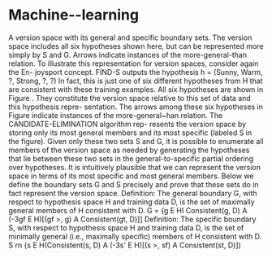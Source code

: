 # Machine--learning
A version space with its general and specific boundary sets. The version space includes all six hypotheses shown here, but can be represented more simply by S and G. Arrows indicate instances of the more-general-than relation. To illustrate this representation for version spaces, consider again the En- joysport concept. FIND-S outputs the hypothesis h = (Sunny, Warm, ?, Strong, ?, ?) In fact, this is just one of six different hypotheses from H that are consistent with these training examples. All six hypotheses are shown in Figure . They constitute the version space relative to this set of data and this hypothesis repre- sentation. The arrows among these six hypotheses in Figure indicate instances of the more-general~han relation. The CANDIDATE-ELIMINATION algorithm rep- resents the version space by storing only its most general members and its most specific (labeled S in the figure). Given only these two sets S and G, it is possible to enumerate all members of the version space as needed by generating the hypotheses that lie between these two sets in the general-to-specific partial ordering over hypotheses. It is intuitively plausible that we can represent the version space in terms of its most specific and most general members. Below we define the boundary sets G and S precisely and prove that these sets do in fact represent the version space. Definition: The general boundary G, with respect to hypothesis space H and training data D, is the set of maximally general members of H consistent with D. G = {g E HI Consistent(g, D) A (-3gf E H)[(gf >, g) A Consistent(gt, D)]] Definition: The specific boundary S, with respect to hypothesis space H and training data D, is the set of minimally general (i.e., maximally specific) members of H consistent with D. S rn {s E H(Consistent(s, D) A (-3s' E H)[(s >, sf) A Consistent(st, D)])
